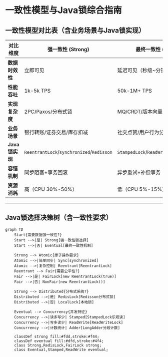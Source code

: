 # 一致性模型与Java锁综合指南

## 一致性模型对比表（含业务场景与Java锁实现）
| 对比维度         | 强一致性 (Strong)                          | 最终一致性 (Eventual)                     |
|------------------|--------------------------------------------|--------------------------------------------|
| **数据时效性**   | 立即可见                                   | 延迟可见（秒级~分钟级）                    |
| **性能吞吐**     | 1k-5k TPS                                 | 50k-1M+ TPS                               |
| **实现复杂度**   | 2PC/Paxos/分布式锁                         | MQ/CRDT/版本向量                           |
| **业务场景**     | 银行转账/证券交易/库存扣减                  | 社交点赞/用户行为分析/日志聚合             |
| **Java锁实现**   | `ReentrantLock`/`synchronized`/`Redisson` | `StampedLock`/`ReadWriteLock`/`LongAdder` |
| **容错机制**     | 同步阻塞+事务回滚                          | 异步重试+补偿事务                          |
| **资源消耗**     | 高（CPU 30%-50%）                          | 低（CPU 5%-15%）                          |

---

## Java锁选择决策树（含一致性要求）
```mermaid
graph TD
    Start{需要数据强一致性?}
    Start -->|是| Strong[强一致性锁选择]
    Start -->|否| Eventual[最终一致性机制]
    
    Strong --> Atomic{原子操作要求}
    Atomic -->|简单同步| Sync[synchronized]
    Atomic -->|复杂控制| Reentrant[ReentrantLock]
    Reentrant --> Fair{需要公平性?}
    Fair -->|是| FairLock[new ReentrantLock(true)]
    Fair -->|否| NonFair[new ReentrantLock()]
    
    Strong --> Distributed{分布式系统?}
    Distributed -->|是| RedisLock[Redisson分布式锁]
    Distributed -->|否| LocalLock[本地锁]
    
    Eventual --> Concurrency{并发特征}
    Concurrency -->|读多写少| Stamped[StampedLock乐观读]
    Concurrency -->|写多读少| ReadWrite[ReadWriteLock]
    Concurrency -->|计数统计| Adder[LongAdder分段计数]
    
    classDef strong fill:#fdd,stroke:#f44;
    classDef eventual fill:#dfd,stroke:#4f4;
    class Strong,RedisLock,FairLock strong;
    class Eventual,Stamped,ReadWrite eventual;
